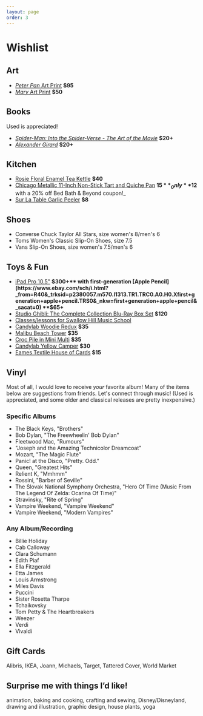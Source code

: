 ```yaml
---
layout: page
order: 3
---
```


# Wishlist

## Art

- [_Peter Pan_ Art Print](https://www.gallerynucleus.com/detail/23540/) **$95**
- [_Mary_ Art Print](https://www.gallerynucleus.com/detail/26449/) **$50**

## Books

Used is appreciated!

- [_Spider-Man: Into the Spider-Verse - The Art of the Movie_](https://www.alibris.com/Spider-Man-Into-the-Spider-Verse-The-Art-of-the-Movie-Ramin-Zahed/book/41207677) **$20+**
- [_Alexander Girard_](https://www.alibris.com/Alexander-Girard-Todd-Oldham/book/17907387) **$20+**

## Kitchen

- [Rosie Floral Enamel Tea Kettle](https://www.worldmarket.com/product/rosie-floral-enamel-tea-kettle.do) **$40**
- [Chicago Metallic 11-Inch Non-Stick Tart and Quiche Pan](https://www.bedbathandbeyond.com/store/product/chicago-metallic-trade-11-inch-non-stick-tart-and-quiche-pan/5242469) **$15** _Only **$12** with a 20% off Bed Bath & Beyond coupon!_
- [Sur La Table Garlic Peeler](https://www.surlatable.com/sur-la-table-garlic-rollers/PRO-3418241.html) **$8**

## Shoes

- Converse Chuck Taylor All Stars, size women's 8/men's 6
- Toms Women's Classic Slip-On Shoes, size 7.5
- Vans Slip-On Shoes, size women's 7.5/men's 6

## Toys &amp; Fun

- [iPad Pro 10.5"](https://swappa.com/buy/apple-ipad-pro-105) **$300+** with first-generation [Apple Pencil](https://www.ebay.com/sch/i.html?_from=R40&_trksid=p2380057.m570.l1313.TR1.TRC0.A0.H0.Xfirst+generation+apple+pencil.TRS0&_nkw=first+generation+apple+pencil&_sacat=0) **$65+**
- [Studio Ghibli: The Complete Collection Blu-Ray Box Set](https://www.ghiblistudios.com/shop/the-complete-collection-blu-ray-dvd-box-set/) **$120**
- [Classes/lessons for Swallow Hill Music School](https://swallowhillmusic.org/music-school/)
- [Candylab Woodie Redux](https://www.candylabtoys.com/collections/americana/products/woodie-redux) **$35**
- [Malibu Beach Tower](https://www.candylabtoys.com/collections/stac/products/malibu-beach-tower) **$35**
- [Croc Pile in Mini Multi](https://www.areaware.com/products/croc-pile?variant=13691677278243) **$35**
- [Candylab Yellow Camper](https://www.candylabtoys.com/collections/americana/products/green-camper) **$30**
- [Eames Textile House of Cards](https://shop.eamesoffice.com/toys/house-of-cards/textile-house-of-cards.html) **$15**

## Vinyl

Most of all, I would love to receive _your_ favorite album! Many of the items below are suggestions from friends. Let's connect through music! (Used is appreciated, and some older and classical releases are pretty inexpensive.)

### Specific Albums

- The Black Keys, "Brothers"
- Bob Dylan, "The Freewheelin' Bob Dylan"
- Fleetwood Mac, "Rumours"
- "Joseph and the Amazing Technicolor Dreamcoat"
- Mozart, "The Magic Flute"
- Panic! at the Disco, "Pretty. Odd."
- Queen, "Greatest Hits"
- Relient K, "Mmhmm"
- Rossini, "Barber of Seville"
- The Slovak National Symphony Orchestra, "Hero Of Time (Music From The Legend Of Zelda: Ocarina Of Time)"
- Stravinsky, "Rite of Spring"
- Vampire Weekend, "Vampire Weekend"
- Vampire Weekend, "Modern Vampires"

### Any Album/Recording

- Billie Holiday
- Cab Calloway
- Clara Schumann
- Edith Piaf
- Ella Fitzgerald
- Etta James
- Louis Armstrong
- Miles Davis
- Puccini
- Sister Rosetta Tharpe
- Tchaikovsky
- Tom Petty &amp; The Heartbreakers
- Weezer
- Verdi
- Vivaldi

## Gift Cards

Alibris, IKEA, Joann, Michaels, Target, Tattered Cover, World Market

## Surprise me with things I’d like!

animation, baking and cooking, crafting and sewing, Disney/Disneyland, drawing and illustration, graphic design, house plants, yoga

<style>
  .page div.whole {
    float: none;
    margin-left: auto;
    margin-right: auto;
    max-width: 640px;
  }

  h2 {
    margin-top: 1.5em;
  }

  h3 {
    margin: 1.5em auto 0;
  }

  h3 span {
    font-weight: 300;
  }

  h3 + p {
    font-style: italic;
    margin-top: 0;
  }
</style>
